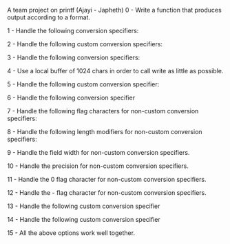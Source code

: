 A team project on printf
(Ajayi - Japheth)
0 - Write a function that produces output according to a format.

1 - Handle the following conversion specifiers:

2 - Handle the following custom conversion specifiers:

3 - Handle the following conversion specifiers:

4 - Use a local buffer of 1024 chars in order to call write as little as possible.

5 - Handle the following custom conversion specifier:

6 - Handle the following conversion specifier

7 - Handle the following flag characters for non-custom conversion specifiers:

8 - Handle the following length modifiers for non-custom conversion specifiers:

9 - Handle the field width for non-custom conversion specifiers.

10 - Handle the precision for non-custom conversion specifiers.

11 - Handle the 0 flag character for non-custom conversion specifiers.

12 - Handle the - flag character for non-custom conversion specifiers.

13 - Handle the following custom conversion specifier

14 - Handle the following custom conversion specifier

15 - All the above options work well together.
